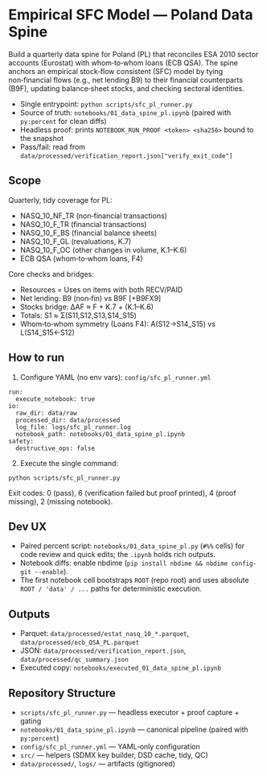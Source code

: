 # Empirical SFC Model — Poland Data Spine

Build a quarterly data spine for Poland (PL) that reconciles ESA 2010 sector accounts (Eurostat) with whom‑to‑whom loans (ECB QSA). The spine anchors an empirical stock‑flow consistent (SFC) model by tying non‑financial flows (e.g., net lending B9) to their financial counterparts (B9F), updating balance‑sheet stocks, and checking sectoral identities.

- Single entrypoint: `python scripts/sfc_pl_runner.py`
- Source of truth: `notebooks/01_data_spine_pl.ipynb` (paired with `py:percent` for clean diffs)
- Headless proof: prints `NOTEBOOK_RUN_PROOF <token> <sha256>` bound to the snapshot
- Pass/fail: read from `data/processed/verification_report.json["verify_exit_code"]`

## Scope

Quarterly, tidy coverage for PL:
- NASQ_10_NF_TR (non‑financial transactions)
- NASQ_10_F_TR (financial transactions)
- NASQ_10_F_BS (financial balance sheets)
- NASQ_10_F_GL (revaluations, K.7)
- NASQ_10_F_OC (other changes in volume, K.1–K.6)
- ECB QSA (whom‑to‑whom loans, F4)

Core checks and bridges:
- Resources = Uses on items with both RECV/PAID
- Net lending: B9 (non‑fin) vs B9F [+B9FX9]
- Stocks bridge: ΔAF ≈ F + K.7 + (K.1–K.6)
- Totals: S1 ≈ Σ(S11,S12,S13,S14_S15)
- Whom‑to‑whom symmetry (Loans F4): A(S12→S14_S15) vs L(S14_S15←S12)

## How to run

1) Configure YAML (no env vars): `config/sfc_pl_runner.yml`

```
run:
  execute_notebook: true
io:
  raw_dir: data/raw
  processed_dir: data/processed
  log_file: logs/sfc_pl_runner.log
  notebook_path: notebooks/01_data_spine_pl.ipynb
safety:
  destructive_ops: false
```

2) Execute the single command:

```
python scripts/sfc_pl_runner.py
```

Exit codes: 0 (pass), 6 (verification failed but proof printed), 4 (proof missing), 2 (missing notebook).

## Dev UX

- Paired percent script: `notebooks/01_data_spine_pl.py` (`#%%` cells) for code review and quick edits; the `.ipynb` holds rich outputs.
- Notebook diffs: enable nbdime (`pip install nbdime && nbdime config-git --enable`).
- The first notebook cell bootstraps `ROOT` (repo root) and uses absolute `ROOT / 'data' / ...` paths for deterministic execution.

## Outputs

- Parquet: `data/processed/estat_nasq_10_*.parquet`, `data/processed/ecb_QSA_PL.parquet`
- JSON: `data/processed/verification_report.json`, `data/processed/qc_summary.json`
- Executed copy: `notebooks/executed_01_data_spine_pl.ipynb`

## Repository Structure

- `scripts/sfc_pl_runner.py` — headless executor + proof capture + gating
- `notebooks/01_data_spine_pl.ipynb` — canonical pipeline (paired with `py:percent`)
- `config/sfc_pl_runner.yml` — YAML‑only configuration
- `src/` — helpers (SDMX key builder, DSD cache, tidy, QC)
- `data/processed/`, `logs/` — artifacts (gitignored)

